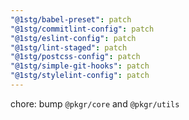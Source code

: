 ```yaml
---
"@1stg/babel-preset": patch
"@1stg/commitlint-config": patch
"@1stg/eslint-config": patch
"@1stg/lint-staged": patch
"@1stg/postcss-config": patch
"@1stg/simple-git-hooks": patch
"@1stg/stylelint-config": patch
---
```


chore: bump `@pkgr/core` and `@pkgr/utils`
